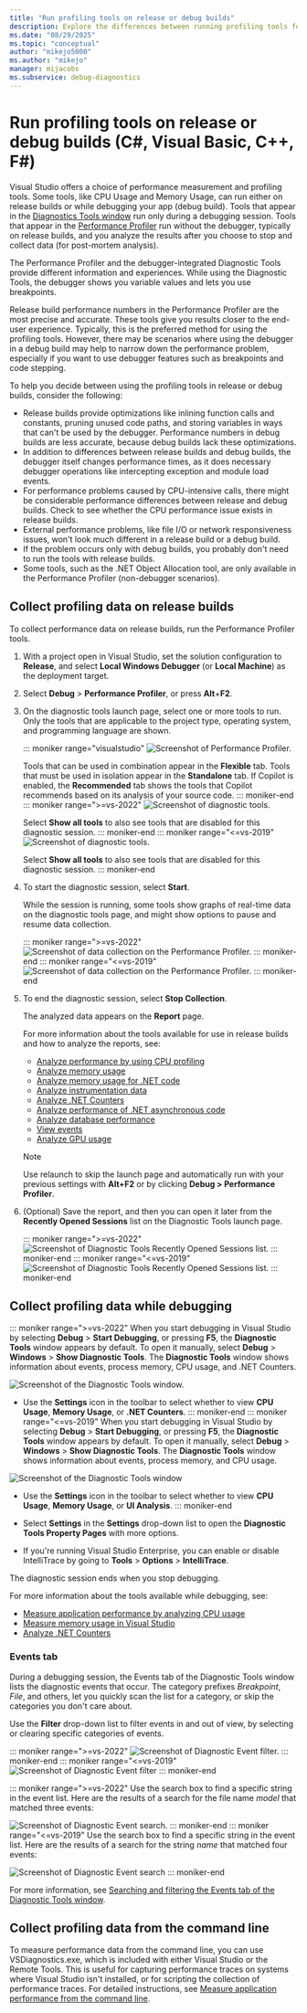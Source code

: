 ```yaml
---
title: "Run profiling tools on release or debug builds"
description: Explore the differences between running profiling tools for your applications in Visual Studio on release or debug builds.
ms.date: "08/29/2025"
ms.topic: "conceptual"
author: "mikejo5000"
ms.author: "mikejo"
manager: mijacobs
ms.subservice: debug-diagnostics
---
```

# Run profiling tools on release or debug builds (C#, Visual Basic, C++, F#)

Visual Studio offers a choice of performance measurement and profiling tools. Some tools, like CPU Usage and Memory Usage, can run either on release builds or while debugging your app (debug build). Tools that appear in the [Diagnostics Tools window](../profiling/profiling-feature-tour.md#measure-performance-while-debugging) run only during a debugging session. Tools that appear in the [Performance Profiler](../profiling/profiling-feature-tour.md#post_mortem) run without the debugger, typically on release builds, and you analyze the results after you choose to stop and collect data (for post-mortem analysis).

The Performance Profiler and the debugger-integrated Diagnostic Tools provide different information and experiences. While using the Diagnostic Tools, the debugger shows you variable values and lets you use breakpoints.

Release build performance numbers in the Performance Profiler are the most precise and accurate. These tools give you results closer to the end-user experience. Typically, this is the preferred method for using the profiling tools. However, there may be scenarios where using the debugger in a debug build may help to narrow down the performance problem, especially if you want to use debugger features such as breakpoints and code stepping.

To help you decide between using the profiling tools in release or debug builds, consider the following:

  - Release builds provide optimizations like inlining function calls and constants, pruning unused code paths, and storing variables in ways that can't be used by the debugger. Performance numbers in debug builds are less accurate, because debug builds lack these optimizations.
  - In addition to differences between release builds and debug builds, the debugger itself changes performance times, as it does necessary debugger operations like intercepting exception and module load events.
  - For performance problems caused by CPU-intensive calls, there might be considerable performance differences between release and debug builds. Check to see whether the CPU performance issue exists in release builds.
  - External performance problems, like file I/O or network responsiveness issues, won't look much different in a release build or a debug build.
  - If the problem occurs only with debug builds, you probably don't need to run the tools with release builds.
  - Some tools, such as the .NET Object Allocation tool, are only available in the Performance Profiler (non-debugger scenarios).

## Collect profiling data on release builds

To collect performance data on release builds, run the Performance Profiler tools.

1. With a project open in Visual Studio, set the solution configuration to **Release**, and select **Local Windows Debugger** (or **Local Machine**) as the deployment target.

1. Select **Debug** > **Performance Profiler**, or press **Alt**+**F2**.

1. On the diagnostic tools launch page, select one or more tools to run. Only the tools that are applicable to the project type, operating system, and programming language are shown.

   ::: moniker range="visualstudio"
   ![Screenshot of Performance Profiler.](../profiling/media/vs/prof-tour-performance-profiler.png "Performance Profiler")

   Tools that can be used in combination appear in the **Flexible** tab. Tools that must be used in isolation appear in the **Standalone** tab. If Copilot is enabled, the **Recommended** tab shows the tools that Copilot recommends based on its analysis of your source code.
   ::: moniker-end
   ::: moniker range=">=vs-2022"
   ![Screenshot of diagnostic tools.](../profiling/media/vs-2022/performance-profiler-summary-page.png "DIAG_SelectTool")

   Select **Show all tools** to also see tools that are disabled for this diagnostic session.
   ::: moniker-end
   ::: moniker range="<=vs-2019"
   ![Screenshot of diagnostic tools.](../profiling/media/diaghubsummarypage.png "DIAG_SelectTool")

   Select **Show all tools** to also see tools that are disabled for this diagnostic session.
   ::: moniker-end

1. To start the diagnostic session, select **Start**.

   While the session is running, some tools show graphs of real-time data on the diagnostic tools page, and might show options to pause and resume data collection.

   ::: moniker range=">=vs-2022"
   ![Screenshot of data collection on the Performance Profiler.](../profiling/media/vs-2022/performance-profiler-collect-data.png "Diag collect data")
   ::: moniker-end
   ::: moniker range="<=vs-2019"
   ![Screenshot of data collection on the Performance Profiler.](../profiling/media/diaghubcollectdata.png "Hub collect data")
   ::: moniker-end

1. To end the diagnostic session, select **Stop Collection**.

   The analyzed data appears on the **Report** page.

   For more information about the tools available for use in release builds and how to analyze the reports, see:

   - [Analyze performance by using CPU profiling](../profiling/cpu-usage.md)
   - [Analyze memory usage](../profiling/memory-usage-without-debugging2.md)
   - [Analyze memory usage for .NET code](../profiling/dotnet-alloc-tool.md)
   - [Analyze instrumentation data](../profiling/instrumentation.md)
   - [Analyze .NET Counters](../profiling/dotnet-counters-tool.md)
   - [Analyze performance of .NET asynchronous code](../profiling/analyze-async.md)
   - [Analyze database performance](../profiling/analyze-database.md)
   - [View events](../profiling/events-viewer.md)
   - [Analyze GPU usage](../profiling/gpu-usage.md)

   >[!NOTE]
   > Use relaunch to skip the launch page and automatically run with your previous settings with **Alt+F2** or by clicking **Debug > Performance Profiler**.

1. (Optional) Save the report, and then you can open it later from the **Recently Opened Sessions** list on the Diagnostic Tools launch page.

   ::: moniker range=">=vs-2022"
   ![Screenshot of Diagnostic Tools Recently Opened Sessions list.](../profiling/media/vs-2022/performance-profiler-open-existing-diagnostics-session.png "PDHUB_OpenExistingDiagSession")
   ::: moniker-end
   ::: moniker range="<=vs-2019"
   ![Screenshot of Diagnostic Tools Recently Opened Sessions list.](../profiling/media/diaghubopenexistingdiagsession.png "PDHUB_OpenExistingDiagSession")
   ::: moniker-end

## <a name="BKMK_Quick_start__Collect_diagnostic_data"></a> Collect profiling data while debugging

::: moniker range=">=vs-2022"
When you start debugging in Visual Studio by selecting **Debug** > **Start Debugging**, or pressing **F5**, the **Diagnostic Tools** window appears by default. To open it manually, select **Debug** > **Windows** > **Show Diagnostic Tools**. The **Diagnostic Tools** window shows information about events, process memory, CPU usage, and .NET Counters.

![Screenshot of the Diagnostic Tools window.](../profiling/media/vs-2022/diagnostic-tools-window.png "Diagnostic Tools Window")

- Use the **Settings** icon in the toolbar to select whether to view **CPU Usage**, **Memory Usage**, or **.NET Counters**.
::: moniker-end
::: moniker range="<=vs-2019"
When you start debugging in Visual Studio by selecting **Debug** > **Start Debugging**, or pressing **F5**, the **Diagnostic Tools** window appears by default. To open it manually, select **Debug** > **Windows** > **Show Diagnostic Tools**. The **Diagnostic Tools** window shows information about events, process memory, and CPU usage.

![Screenshot of the Diagnostic Tools window](../profiling/media/diagnostictoolswindow.png "Diagnostic Tools Window")

- Use the **Settings** icon in the toolbar to select whether to view **CPU Usage**, **Memory Usage**, or **UI Analysis**.
::: moniker-end

- Select **Settings** in the **Settings** drop-down list to open the **Diagnostic Tools Property Pages** with more options.

- If you're running Visual Studio Enterprise, you can enable or disable IntelliTrace by going to **Tools** > **Options** > **IntelliTrace**.

The diagnostic session ends when you stop debugging.

For more information about the tools available while debugging, see:

- [Measure application performance by analyzing CPU usage](../profiling/beginners-guide-to-performance-profiling.md)
- [Measure memory usage in Visual Studio](../profiling/memory-usage.md)
- [Analyze .NET Counters](../profiling/dotnet-counters-tool.md)

### Events tab

During a debugging session, the Events tab of the Diagnostic Tools window lists the diagnostic events that occur. The category prefixes *Breakpoint*, *File*, and others, let you quickly scan the list for a category, or skip the categories you don't care about.

Use the **Filter** drop-down list to filter events in and out of view, by selecting or clearing specific categories of events.

::: moniker range=">=vs-2022"
![Screenshot of Diagnostic Event filter.](../profiling/media/vs-2022/diagnostic-event-filter.png "Diagnostic Event Filter")
::: moniker-end
::: moniker range="<=vs-2019"
![Screenshot of Diagnostic Event filter](../profiling/media/diagnosticeventfilter.png "Diagnostic Event Filter")
::: moniker-end

::: moniker range=">=vs-2022"
Use the search box to find a specific string in the event list. Here are the results of a search for the file name *model* that matched three events:

![Screenshot of Diagnostic Event search.](../profiling/media/vs-2022/diagnostics-event-search.png "Diagnostic Event Search")
::: moniker-end
::: moniker range="<=vs-2019"
Use the search box to find a specific string in the event list. Here are the results of a search for the string *name* that matched four events:

![Screenshot of Diagnostic Event search](../profiling/media/diagnosticseventsearch.png "Diagnostic Event Search")
::: moniker-end

For more information, see [Searching and filtering the Events tab of the Diagnostic Tools window](https://devblogs.microsoft.com/devops/searching-and-filtering-the-events-tab-of-the-diagnostic-tools-window/).

## Collect profiling data from the command line

To measure performance data from the command line, you can use VSDiagnostics.exe, which is included with either Visual Studio or the Remote Tools. This is useful for capturing performance traces on systems where Visual Studio isn't installed, or for scripting the collection of performance traces. For detailed instructions, see [Measure application performance from the command line](../profiling/profile-apps-from-command-line.md).